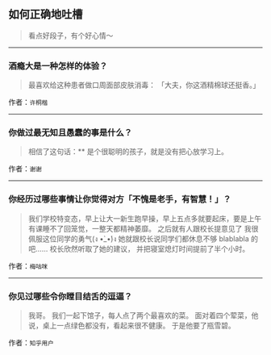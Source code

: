 ## 如何正确地吐槽

> 看点好段子，有个好心情～


 
---

### 酒瘾大是一种怎样的体验？

> 最喜欢给这种患者做口周面部皮肤消毒：
> 「大夫，你这酒精棉球还挺香。」


作者：`许桐楷`

---

### 你做过最无知且愚蠢的事是什么？

> 相信了这句话：** 是个很聪明的孩子，就是没有把心放学习上。


作者：`谢谢`

---

### 你经历过哪些事情让你觉得对方「不愧是老手，有智慧！」？

> 我们学校特变态，早上让大一新生跑早操，早上五点多就要起床，要是上午有课睡不了回笼觉，一整天都精神萎靡。
> 之后就有人跟校长提意见了 我很佩服这位同学的勇气(ง •̀_•́)ง 她就跟校长说同学们都休息不够 blablabla 的吧……
> 校长欣然听取了她的建议，
> 并把寝室熄灯时间提前了半个小时。


作者：`梅咕咪`

---

### 你见过哪些令你瞠目结舌的逗逼？

> 我哥。
> 我们一起下馆子，每人点了两个最喜欢的菜。
> 面对着四个荤菜，他说，桌上一点绿色都没有，看起来很不健康。
> 于是他要了瓶雪碧。


作者：`知乎用户`